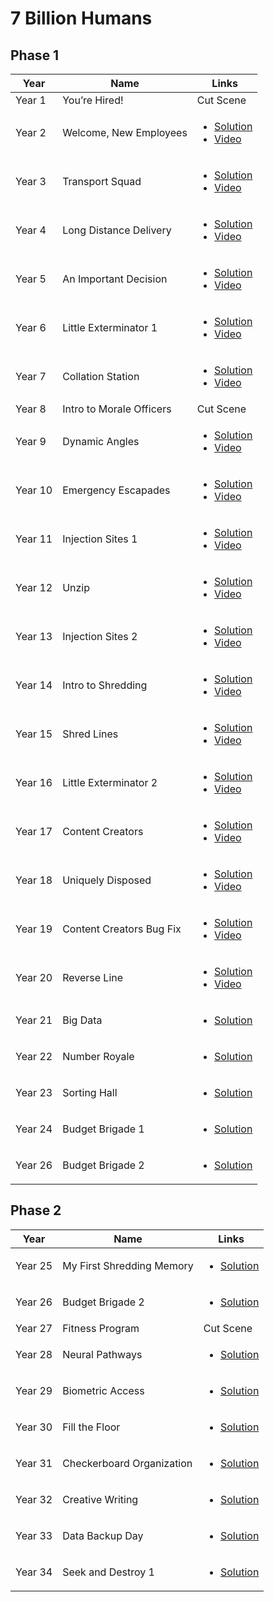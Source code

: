 # 7 Billion Humans

## Phase 1

| Year    | Name                     | Links                                                                                                                         |
|---------|--------------------------|-------------------------------------------------------------------------------------------------------------------------------|
| Year 1  | You’re Hired!            | Cut Scene                                                                                                                     |
| Year 2  | Welcome, New Employees   | <ul><li>[Solution](Year02/README.md)</li><li>[Video](https://www.youtube.com/watch?v=4mtJ3X_XIJ8)</li></ul> |
| Year 3  | Transport Squad          | <ul><li>[Solution](Year03/README.md)</li><li>[Video](https://www.youtube.com/watch?v=4mtJ3X_XIJ8)</li></ul> |
| Year 4  | Long Distance Delivery   | <ul><li>[Solution](Year04/README.md)</li><li>[Video](https://www.youtube.com/watch?v=4mtJ3X_XIJ8)</li></ul> |
| Year 5  | An Important Decision    | <ul><li>[Solution](Year05/README.md)</li><li>[Video](https://www.youtube.com/watch?v=4mtJ3X_XIJ8)</li></ul> |
| Year 6  | Little Exterminator 1    | <ul><li>[Solution](Year06/README.md)</li><li>[Video](https://www.youtube.com/watch?v=4mtJ3X_XIJ8)</li></ul> |
| Year 7  | Collation Station        | <ul><li>[Solution](Year07/README.md)</li><li>[Video](https://www.youtube.com/watch?v=4mtJ3X_XIJ8)</li></ul> |
| Year 8  | Intro to Morale Officers | Cut Scene                                                                                                                     |
| Year 9  | Dynamic Angles           | <ul><li>[Solution](Year09/README.md)</li><li>[Video](https://www.youtube.com/watch?v=1-6M_yS5SmQ)</li></ul> |
| Year 10 | Emergency Escapades      | <ul><li>[Solution](Year10/README.md)</li><li>[Video](https://www.youtube.com/watch?v=1-6M_yS5SmQ)</li></ul> |
| Year 11 | Injection Sites 1        | <ul><li>[Solution](Year11/README.md)</li><li>[Video](https://www.youtube.com/watch?v=1-6M_yS5SmQ)</li></ul> |
| Year 12 | Unzip                    | <ul><li>[Solution](Year12/README.md)</li><li>[Video](https://www.youtube.com/watch?v=DlpgCLl9MTo)</li></ul> |
| Year 13 | Injection Sites 2        | <ul><li>[Solution](Year13/README.md)</li><li>[Video](https://www.youtube.com/watch?v=DlpgCLl9MTo)</li></ul> |
| Year 14 | Intro to Shredding       | <ul><li>[Solution](Year14/README.md)</li><li>[Video](https://www.youtube.com/watch?v=DlpgCLl9MTo)</li></ul> |
| Year 15 | Shred Lines              | <ul><li>[Solution](Year15/README.md)</li><li>[Video](https://www.youtube.com/watch?v=Xm7pqxbYgOg)</li></ul> |
| Year 16 | Little Exterminator 2    | <ul><li>[Solution](Year16/README.md)</li><li>[Video](https://www.youtube.com/watch?v=Xm7pqxbYgOg)</li></ul> |
| Year 17 | Content Creators         | <ul><li>[Solution](Year17/README.md)</li><li>[Video](https://www.youtube.com/watch?v=Xm7pqxbYgOg)</li></ul> |
| Year 18 | Uniquely Disposed        | <ul><li>[Solution](Year18/README.md)</li><li>[Video](https://www.youtube.com/watch?v=Xm7pqxbYgOg)</li></ul> |
| Year 19 | Content Creators Bug Fix | <ul><li>[Solution](Year19/README.md)</li><li>[Video](https://www.youtube.com/watch?v=Xm7pqxbYgOg)</li></ul> |
| Year 20 | Reverse Line             | <ul><li>[Solution](Year20/README.md)</li><li>[Video](https://www.youtube.com/watch?v=Xm7pqxbYgOg)</li></ul> |
| Year 21 | Big Data                 | <ul><li>[Solution](Year21/README.md)</li></ul>                                                              |
| Year 22 | Number Royale            | <ul><li>[Solution](Year22/README.md)</li></ul>                                                              |
| Year 23 | Sorting Hall             | <ul><li>[Solution](Year23/README.md)</li></ul>                                                              |
| Year 24 | Budget Brigade 1         | <ul><li>[Solution](Year24/README.md)</li></ul>                                                              |
| Year 26 | Budget Brigade 2         | <ul><li>[Solution](Year26/README.md)</li></ul>                                                              |

## Phase 2

| Year    | Name                      | Links                                                            |
|---------|---------------------------|------------------------------------------------------------------|
| Year 25 | My First Shredding Memory | <ul><li>[Solution](Year25/README.md)</li></ul> |
| Year 26 | Budget Brigade 2          | <ul><li>[Solution](Year26/README.md)</li></ul> |
| Year 27 | Fitness Program           | Cut Scene                                                        |
| Year 28 | Neural Pathways           | <ul><li>[Solution](Year28/README.md)</li></ul> |
| Year 29 | Biometric Access          | <ul><li>[Solution](Year29/README.md)</li></ul> |
| Year 30 | Fill the Floor            | <ul><li>[Solution](Year30/README.md)</li></ul> |
| Year 31 | Checkerboard Organization | <ul><li>[Solution](Year31/README.md)</li></ul> |
| Year 32 | Creative Writing          | <ul><li>[Solution](Year32/README.md)</li></ul> |
| Year 33 | Data Backup Day           | <ul><li>[Solution](Year33/README.md)</li></ul> |
| Year 34 | Seek and Destroy 1        | <ul><li>[Solution](Year34/README.md)</li></ul> |


